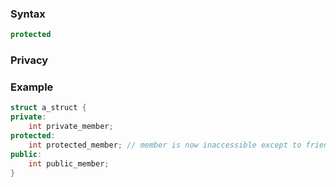 ### Syntax
```c++
protected
```
### Privacy
### Example
```c++
struct a_struct {
private:
	int private_member;
protected:
	int protected_member; // member is now inaccessible except to friends and any child classes
public:
	int public_member;
}
```